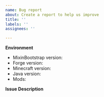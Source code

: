 ```yaml
---
name: Bug report
about: Create a report to help us improve
title: ''
labels: ''
assignees: ''

---
```


**Environment**
- MixinBootstrap version:
- Forge version:
- Minecraft version:
- Java version:
- Mods:

**Issue Description**
<!-- A clear and concise description of what the bug is. -->
